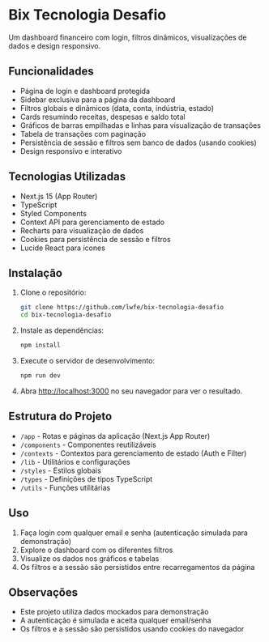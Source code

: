 # Bix Tecnologia Desafio

Um dashboard financeiro com login, filtros dinâmicos, visualizações de dados e design responsivo.

## Funcionalidades

- Página de login e dashboard protegida
- Sidebar exclusiva para a página da dashboard
- Filtros globais e dinâmicos (data, conta, indústria, estado)
- Cards resumindo receitas, despesas e saldo total
- Gráficos de barras empilhadas e linhas para visualização de transações
- Tabela de transações com paginação
- Persistência de sessão e filtros sem banco de dados (usando cookies)
- Design responsivo e interativo

## Tecnologias Utilizadas

- Next.js 15 (App Router)
- TypeScript
- Styled Components
- Context API para gerenciamento de estado
- Recharts para visualização de dados
- Cookies para persistência de sessão e filtros
- Lucide React para ícones

## Instalação

1. Clone o repositório:

   ```bash
   git clone https://github.com/lwfe/bix-tecnologia-desafio
   cd bix-tecnologia-desafio
   ```

2. Instale as dependências:

   ```bash
   npm install
   ```

3. Execute o servidor de desenvolvimento:

   ```bash
   npm run dev
   ```

4. Abra [http://localhost:3000](http://localhost:3000) no seu navegador para ver o resultado.

## Estrutura do Projeto

- `/app` - Rotas e páginas da aplicação (Next.js App Router)
- `/components` - Componentes reutilizáveis
- `/contexts` - Contextos para gerenciamento de estado (Auth e Filter)
- `/lib` - Utilitários e configurações
- `/styles` - Estilos globais
- `/types` - Definições de tipos TypeScript
- `/utils` - Funções utilitárias

## Uso

1. Faça login com qualquer email e senha (autenticação simulada para demonstração)
2. Explore o dashboard com os diferentes filtros
3. Visualize os dados nos gráficos e tabelas
4. Os filtros e a sessão são persistidos entre recarregamentos da página

## Observações

- Este projeto utiliza dados mockados para demonstração
- A autenticação é simulada e aceita qualquer email/senha
- Os filtros e a sessão são persistidos usando cookies do navegador
